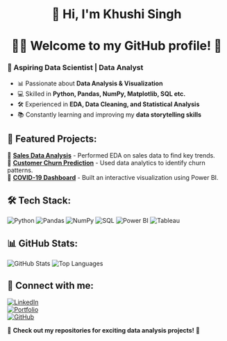  <h1 align="center">👋 Hi, I'm Khushi Singh</h1>
 <h1 align="center">👨‍💻 Welcome to my GitHub profile! 🚀</h1>

### 🚀 Aspiring Data Scientist | Data Analyst  

- 📊 Passionate about **Data Analysis & Visualization**  
- 💻 Skilled in **Python, Pandas, NumPy, Matplotlib, SQL etc.**  
- 🛠️ Experienced in **EDA, Data Cleaning, and Statistical Analysis**  
- 📚 Constantly learning and improving my **data storytelling skills**

## 📂 Featured Projects:  
🔹 [**Sales Data Analysis**](your-project-link) - Performed EDA on sales data to find key trends.  
🔹 [**Customer Churn Prediction**](your-project-link) - Used data analytics to identify churn patterns.  
🔹 [**COVID-19 Dashboard**](your-project-link) - Built an interactive visualization using Power BI.  

## 🛠️ Tech Stack:
![Python](https://img.shields.io/badge/Python-3776AB?style=for-the-badge&logo=python&logoColor=white)  ![Pandas](https://img.shields.io/badge/Pandas-150458?style=for-the-badge&logo=pandas&logoColor=white)  ![NumPy](https://img.shields.io/badge/NumPy-013243?style=for-the-badge&logo=numpy&logoColor=white)  ![SQL](https://img.shields.io/badge/SQL-4479A1?style=for-the-badge&logo=postgresql&logoColor=white)  ![Power BI](https://img.shields.io/badge/PowerBI-F2C811?style=for-the-badge&logo=powerbi&logoColor=black)  ![Tableau](https://img.shields.io/badge/Tableau-E97627?style=for-the-badge&logo=tableau&logoColor=white)  

## 📊 GitHub Stats:
 ![GitHub Stats](https://github-readme-stats.vercel.app/api?username=khushisingh949&show_icons=true&theme=radical)  ![Top Languages](https://github-readme-stats.vercel.app/api/top-langs/?username=khushisingh949&layout=compact&theme=radical)


## 🔗 Connect with me:  
[![LinkedIn](https://img.shields.io/badge/LinkedIn-Profile-blue?style=for-the-badge&logo=linkedin)](your-linkedin-url)  
[![Portfolio](https://img.shields.io/badge/Portfolio-Website-green?style=for-the-badge&logo=google-chrome)](your-portfolio-url)  
[![GitHub](https://img.shields.io/badge/GitHub-Profile-black?style=for-the-badge&logo=github)](your-github-url)  

🌟 **Check out my repositories for exciting data analysis projects!** 🚀 
